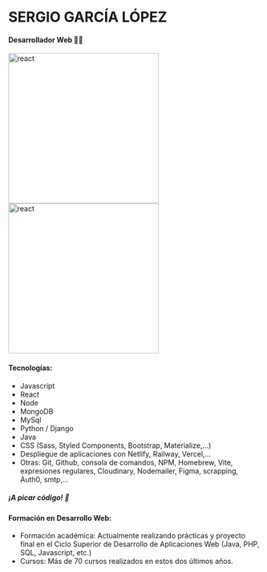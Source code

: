 # SERGIO GARCÍA LÓPEZ

#### Desarrollador Web 👨‍💻

<img src="https://res.cloudinary.com/dy9zlaudk/image/upload/v1727197600/react.png" alt="react" width="300"/>
<img src="https://res.cloudinary.com/dy9zlaudk/image/upload/v1727198298/nodejs.png" alt="react" width="300"/>


#### Tecnologías:

- Javascript
- React
- Node
- MongoDB
- MySql
- Python / Django
- Java
- CSS (Sass, Styled Components, Bootstrap, Materialize,...)
- Despliegue de aplicaciones con Netlify, Railway, Vercel,...
- Otras: Git, Github, consola de comandos, NPM, Homebrew, Vite, expresiones regulares, Cloudinary, Nodemailer, Figma, scrapping, Auth0, smtp,...

##### ¡A picar código! 💪

#### Formación en Desarrollo Web: 
- Formación académica: Actualmente realizando prácticas y proyecto final en el Ciclo Superior de Desarrollo de Aplicaciones Web (Java, PHP, SQL, Javascript, etc.)
- Cursos: Más de 70 cursos realizados en estos dos últimos años.
